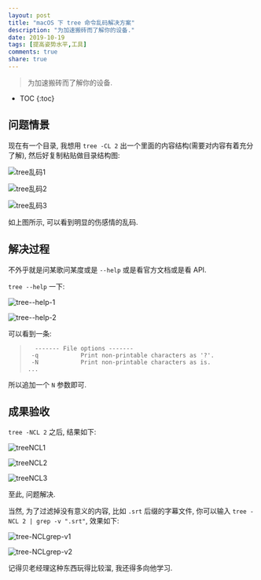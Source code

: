 ```yaml
---
layout: post
title: "macOS 下 tree 命令乱码解决方案"
description: "为加速搬砖而了解你的设备."
date: 2019-10-19
tags: [提高姿势水平,工具]
comments: true
share: true
---
```


> 为加速搬砖而了解你的设备.

* TOC
{:toc}

## 问题情景

现在有一个目录, 我想用 `tree -CL 2` 出一个里面的内容结构(需要对内容有着充分了解), 然后好复制粘贴做目录结构图:

![tree乱码1](https://upload.cc/i1/2019/10/19/k98zed.png)

![tree乱码2](https://upload.cc/i1/2019/10/19/Nk3DfR.png)

![tree乱码3](https://upload.cc/i1/2019/10/19/sqL4QZ.png)

如上图所示, 可以看到明显的伤感情的乱码.

## 解决过程

不外乎就是问某歌问某度或是 `--help` 或是看官方文档或是看 API.

`tree --help` 一下:

![tree--help-1](https://upload.cc/i1/2019/10/19/WPU9hQ.png)

![tree--help-2](https://upload.cc/i1/2019/10/19/qMC5EN.png)

可以看到一条:

> ```
>   ------- File options -------
>  -q            Print non-printable characters as '?'.
>  -N            Print non-printable characters as is.
> ...
> ```

所以追加一个 `N` 参数即可.

## 成果验收

`tree -NCL 2` 之后, 结果如下:

![treeNCL1](https://upload.cc/i1/2019/10/19/t2v5WL.png)

![treeNCL2](https://upload.cc/i1/2019/10/19/oTpW5Q.png)

![treeNCL3](https://upload.cc/i1/2019/10/19/4wkGHE.png)

至此, 问题解决.

当然, 为了过滤掉没有意义的内容, 比如 `.srt` 后缀的字幕文件, 你可以输入 `tree -NCL 2 | grep -v ".srt"`, 效果如下:

![tree-NCLgrep-v1](https://upload.cc/i1/2019/10/19/YxIq21.png)

![tree-NCLgrep-v2](https://upload.cc/i1/2019/10/19/a09qKU.png)

记得贝老经理这种东西玩得比较溜, 我还得多向他学习.